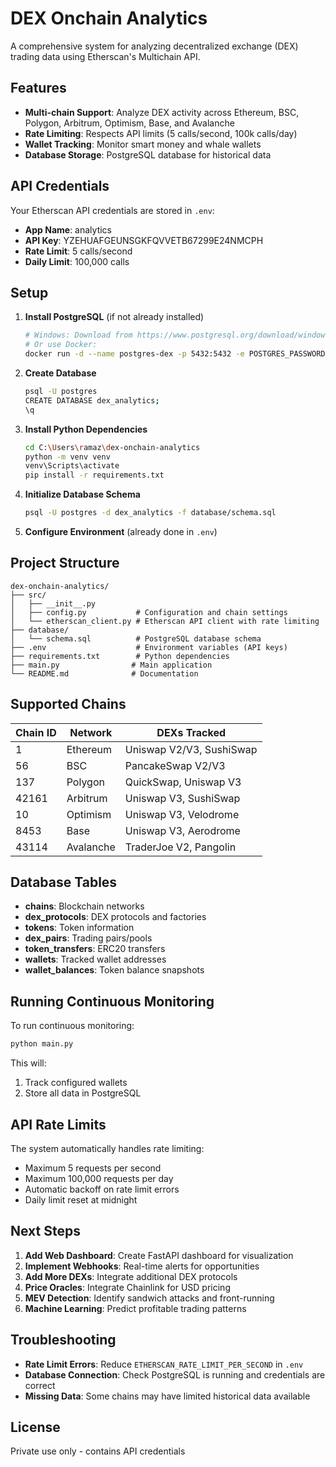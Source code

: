 # DEX Onchain Analytics

A comprehensive system for analyzing decentralized exchange (DEX) trading data using Etherscan's Multichain API.

## Features

- **Multi-chain Support**: Analyze DEX activity across Ethereum, BSC, Polygon, Arbitrum, Optimism, Base, and Avalanche
- **Rate Limiting**: Respects API limits (5 calls/second, 100k calls/day)
- **Wallet Tracking**: Monitor smart money and whale wallets
- **Database Storage**: PostgreSQL database for historical data

## API Credentials

Your Etherscan API credentials are stored in `.env`:
- **App Name**: analytics
- **API Key**: YZEHUAFGEUNSGKFQVVETB67299E24NMCPH
- **Rate Limit**: 5 calls/second
- **Daily Limit**: 100,000 calls

## Setup

1. **Install PostgreSQL** (if not already installed)
   ```bash
   # Windows: Download from https://www.postgresql.org/download/windows/
   # Or use Docker:
   docker run -d --name postgres-dex -p 5432:5432 -e POSTGRES_PASSWORD=postgres postgres:15
   ```

2. **Create Database**
   ```bash
   psql -U postgres
   CREATE DATABASE dex_analytics;
   \q
   ```

3. **Install Python Dependencies**
   ```bash
   cd C:\Users\ramaz\dex-onchain-analytics
   python -m venv venv
   venv\Scripts\activate
   pip install -r requirements.txt
   ```

4. **Initialize Database Schema**
   ```bash
   psql -U postgres -d dex_analytics -f database/schema.sql
   ```

5. **Configure Environment** (already done in `.env`)

## Project Structure

```
dex-onchain-analytics/
├── src/
│   ├── __init__.py
│   ├── config.py           # Configuration and chain settings
│   └── etherscan_client.py # Etherscan API client with rate limiting
├── database/
│   └── schema.sql          # PostgreSQL database schema
├── .env                    # Environment variables (API keys)
├── requirements.txt        # Python dependencies
├── main.py                # Main application
└── README.md              # Documentation
```

## Supported Chains

| Chain ID | Network   | DEXs Tracked                    |
|----------|-----------|----------------------------------|
| 1        | Ethereum  | Uniswap V2/V3, SushiSwap       |
| 56       | BSC       | PancakeSwap V2/V3               |
| 137      | Polygon   | QuickSwap, Uniswap V3           |
| 42161    | Arbitrum  | Uniswap V3, SushiSwap           |
| 10       | Optimism  | Uniswap V3, Velodrome           |
| 8453     | Base      | Uniswap V3, Aerodrome           |
| 43114    | Avalanche | TraderJoe V2, Pangolin          |

## Database Tables

- **chains**: Blockchain networks
- **dex_protocols**: DEX protocols and factories
- **tokens**: Token information
- **dex_pairs**: Trading pairs/pools
- **token_transfers**: ERC20 transfers
- **wallets**: Tracked wallet addresses
- **wallet_balances**: Token balance snapshots

## Running Continuous Monitoring

To run continuous monitoring:

```bash
python main.py
```

This will:
1. Track configured wallets
2. Store all data in PostgreSQL

## API Rate Limits

The system automatically handles rate limiting:
- Maximum 5 requests per second
- Maximum 100,000 requests per day
- Automatic backoff on rate limit errors
- Daily limit reset at midnight

## Next Steps

1. **Add Web Dashboard**: Create FastAPI dashboard for visualization
2. **Implement Webhooks**: Real-time alerts for opportunities
3. **Add More DEXs**: Integrate additional DEX protocols
4. **Price Oracles**: Integrate Chainlink for USD pricing
5. **MEV Detection**: Identify sandwich attacks and front-running
6. **Machine Learning**: Predict profitable trading patterns

## Troubleshooting

- **Rate Limit Errors**: Reduce `ETHERSCAN_RATE_LIMIT_PER_SECOND` in `.env`
- **Database Connection**: Check PostgreSQL is running and credentials are correct
- **Missing Data**: Some chains may have limited historical data available

## License

Private use only - contains API credentials
